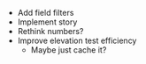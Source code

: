 - Add field filters
- Implement story
- Rethink numbers?
- Improve elevation test efficiency
  - Maybe just cache it?